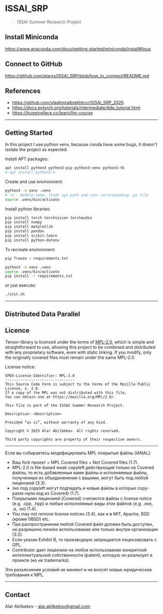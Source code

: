 # ISSAI_SRP
> ISSAI Summer Research Project

## Install Miniconda

https://www.anaconda.com/docs/getting-started/miniconda/install#linux

## Connect to GitHub

https://github.com/alarxx/ISSAI_SRP/blob/how_to_connect/README.md

## References

- https://github.com/vladimiralbrekhtccr/ISSAI_SRP_2025
- https://docs.pytorch.org/tutorials/intermediate/ddp_tutorial.html
- https://huggingface.co/learn/llm-course

---

## Getting Started

In this project I use python venv, 
because conda have some bugs, it doesn't isolate the project as expected.

Install APT packages:
```sh
apt install python3 python3-pip python3-venv python3-tk
# apt install python3.8
```

Create and use environment:
```sh
python3 -m venv .venv
# -m - module-name, finds sys.path and runs corresponding .py file
source .venv/bin/activate
```

Install python libraries:
```sh
pip install torch torchvision torchaudio
pip install numpy
pip install matplotlib
pip install pandas
pip install scikit-learn
pip install python-dotenv
```

To recreate environment:
```sh
pip freeze > requirements.txt
```

```sh
python3 -m venv .venv
source .venv/bin/activate
pip install -r requirements.txt
```

or just execute:
```sh
./init.sh
```

---

## Distributed Data Parallel

## Licence

Tensor-library is licensed under the terms of [MPL-2.0](https://mozilla.org/MPL/2.0/), which is simple and straightforward to use, allowing this project to be combined and distributed with any proprietary software, even with static linking. If you modify, only the originally covered files must remain under the same MPL-2.0.

License notice:
```
SPDX-License-Identifier: MPL-2.0
--------------------------------
This Source Code Form is subject to the terms of the Mozilla Public License, v. 2.0.
If a copy of the MPL was not distributed with this file,
You can obtain one at https://mozilla.org/MPL/2.0/.

This file is part of the ISSAI Summer Research Project.

Description: <Description>

Provided “as is”, without warranty of any kind.

Copyright © 2025 Alar Akilbekov. All rights reserved.

Third party copyrights are property of their respective owners.
```

---

Если вы собираетесь модифицировать MPL покрытые файлы (IANAL):
- Ваш fork проект = MPL Covered files + Not Covered files (1.7).
- MPL-2.0 is file-based weak copyleft действующий только на Covered файлы, то есть добавленные вами файлы и исполняемые файлы, полученные из объединенения с вашими, могут быть под любой лицензией (3.3).
- (но под copyleft могут подпадать и новые файлы в которых copy-paste-нули код из Covered) (1.7).
- Покрытыми лицензией (Covered) считаются файлы с license notice (e.g. .cpp, .hpp) и любые исполняемые виды этих файлов (e.g. .exe, .a, .so) (1.4).
- You may not remove license notices (3.4), как и в MIT, Apache, BSD (кроме 0BSD) etc.
- При распространении любой Covered файл должен быть доступен, но разрешено личное использование или только внутри организации (3.2).
- Если указан Exhibit B, то производную запрещается лицензировать с GPL.
- Contributor дает лицензию на любое использование конкретной интеллектуальной собственности (patent), которую он реализует в проекте (но не trademarks).

Эти разъяснения условий не меняют и не вносят новые юридические требования к MPL.

---

## Contact

Alar Akilbekov - alar.akilbekov@gmail.com
